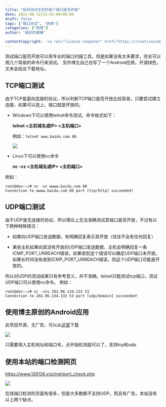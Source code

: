 ```yaml
---
title: "如何测试主机的某个端口是否开放"
date: 2021-06-11T13:43:00+08:00
draft: false
tags: ["端口测试", "网络"]
categories: ["网络"]
author: "最初的晨曦"

contentCopyright: '<a rel="license noopener" href="https://creativecommons.org/licenses/by-nc-sa/4.0/deed.zh" target="_blank">本文章采用 CC BY-NC-SA 4.0 许可协议</a>'
---
```


测试端口是否开放可以用专业的端口扫描工具，但是如果没有太多要求，完全可以用几个简易的命令行来测试。
另外博主自己也写了一个Android应用，开源绿色，文末会给出下载地址。

## TCP端口测试

由于TCP是面向连接的协议，所以判断TCP端口是否开放比较容易，只要尝试建立连接，如果可以连上，端口就是开放的。

- Windows下可以使用telnet命令测试，命令格式如下：

  **telnet <主机域名或IP> <主机端口>**

  例如：`telnet www.baidu.com 80`

  ![](../../images/0002/0002_1.jpg)

- Linux下可以使用nc命令

  **nc -vz <主机域名或IP> <主机端口>**

例如：
```shell
root@dev:~/# nc -vz wwww.baidu.com 80
Connection to wwww.baidu.com 80 port [tcp/http] succeeded!
```

## UDP端口测试

由于UDP是无连接的协议，所以理论上无法准确测试其端口是否开放，不过有以下两种特殊情况：

- 如果向UDP端口发送数据，有明确回复表示其开放（往往不会有任何回复）

- 某些主机如果向其没有开放的UDP端口发送数据，主机会明确回复一条ICMP_PORT_UNREACH错误，如果收到这个错误可以确定UDP端口未开放。如果长时间没有收到ICMP_PORT_UNREACH错误，则这个UDP端口可能是开放的。

所以对UDP的测试结果只有参考意义，并不准确。telnet只能测试tcp端口，测试UDP端口可以使用nc命令。
例如：

  ```shell
root@dev:~/# nc -vzu 202.96.134.133 53
Connection to 202.96.134.133 53 port [udp/domain] succeeded!
  ```

##  使用博主原创的Android应用

此项目开源，无广告，可以从[这里](https://github.com/ericwang2006/port_check)下载

![](../../images/0002/android.jpg)

只需要填入主机地址和端口号，点开始检测就可以了，支持tcp和udp

## 使用本站的端口检测网页

https://www.126126.xyz/net/port_check.php

[![](../../images/0002/web.jpg)](https://www.126126.xyz/net/port_check.php)

在线端口检测的页面有很多，但是大多数都不支持UDP，而且有广告，本站没有以上两个缺点。


